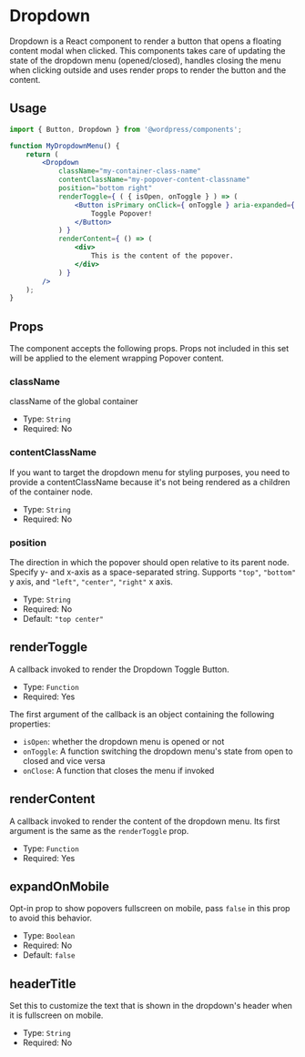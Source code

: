 Dropdown
========

Dropdown is a React component to render a button that opens a floating content modal when clicked.
This components takes care of updating the state of the dropdown menu (opened/closed), handles closing the menu when clicking outside
and uses render props to render the button and the content.

## Usage


```jsx
import { Button, Dropdown } from '@wordpress/components';

function MyDropdownMenu() {
	return (
		<Dropdown
			className="my-container-class-name"
			contentClassName="my-popover-content-classname"
			position="bottom right"
			renderToggle={ ( { isOpen, onToggle } ) => (
				<Button isPrimary onClick={ onToggle } aria-expanded={ isOpen }>
					Toggle Popover!
				</Button>
			) }
			renderContent={ () => (
				<div>
					This is the content of the popover.
				</div>
			) }
		/>
	);
}
```

## Props

The component accepts the following props. Props not included in this set will be applied to the element wrapping Popover content.

### className

className of the global container

- Type: `String`
- Required: No

### contentClassName

If you want to target the dropdown menu for styling purposes, you need to provide a contentClassName because it's not being rendered as a children of the container node.

- Type: `String`
- Required: No

### position

The direction in which the popover should open relative to its parent node. Specify y- and x-axis as a space-separated string. Supports `"top"`, `"bottom"` y axis, and `"left"`, `"center"`, `"right"` x axis.

- Type: `String`
- Required: No
- Default: `"top center"`

## renderToggle

A callback invoked to render the Dropdown Toggle Button.

- Type: `Function`
- Required: Yes

The first argument of the callback is an object containing the following properties:

 - `isOpen`: whether the dropdown menu is opened or not
 - `onToggle`: A function switching the dropdown menu's state from open to closed and vice versa
 - `onClose`: A function that closes the menu if invoked

## renderContent

A callback invoked to render the content of the dropdown menu. Its first argument is the same as the `renderToggle` prop.

- Type: `Function`
- Required: Yes

## expandOnMobile

Opt-in prop to show popovers fullscreen on mobile, pass `false` in this prop to avoid this behavior.

 - Type: `Boolean`
 - Required: No
 - Default: `false`

 ## headerTitle

 Set this to customize the text that is shown in the dropdown's header when
 it is fullscreen on mobile.

 - Type: `String`
 - Required: No
